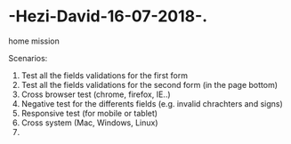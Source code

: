 # -Hezi-David-16-07-2018-.
home mission


Scenarios: 
1. Test all the fields validations for the first form
2. Test all the fields validations for the second form (in the page bottom)
3. Cross browser test (chrome, firefox, IE..)
4. Negative test for the differents fields (e.g. invalid chrachters and signs)
5. Responsive test (for mobile or tablet)
6. Cross system (Mac, Windows, Linux)
7. 
